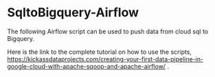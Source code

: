 # SqltoBigquery-Airflow

The following Airflow script can be used to push data from cloud sql to Bigquery.

Here is the link to the complete tutorial on how to use the scripts, https://kickassdataprojects.com/creating-your-first-data-pipeline-in-google-cloud-with-apache-sqoop-and-apache-airflow/ . 
